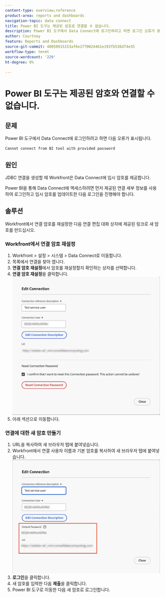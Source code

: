 ```yaml
---
content-type: overview;reference
product-area: reports and dashboards
navigation-topic: data connect
title: Power BI 도구는 제공된 암호로 연결할 수 없습니다.
description: Power BI 도구에서 Data Connect에 로그인하려고 하면 로그인 오류가 표시됩니다.
author: Courtney
feature: Reports and Dashboards
source-git-commit: 40050915153af6e1f70024461e193fb536d74e35
workflow-type: tm+mt
source-wordcount: '229'
ht-degree: 0%

---
```



# Power BI 도구는 제공된 암호와 연결할 수 없습니다.

## 문제

Power BI 도구에서 Data Connect에 로그인하려고 하면 다음 오류가 표시됩니다.

`Cannot connect from BI tool with provided password`

## 원인

JDBC 연결을 생성할 때 Workfront은 Data Connect에 임시 암호를 제공합니다.

Power BI을 통해 Data Connect에 액세스하려면 먼저 제공된 연결 세부 정보를 사용하여 로그인하고 임시 암호를 업데이트한 다음 로그인을 진행해야 합니다.


## 솔루션

Workfront에서 연결 암호를 재설정한 다음 연결 편집 대화 상자에 제공된 링크로 새 암호를 만드십시오.

### Workfront에서 연결 암호 재설정

1. Workfront > 설정 > 시스템 > Data Connect로 이동합니다.
1. 목록에서 연결을 찾아 엽니다.
1. **연결 암호 재설정**&#x200B;에서 암호를 재설정할지 확인하는 상자를 선택합니다.
1. **연결 암호 재설정**&#x200B;을 클릭합니다.
   ![연결 암호 재설정](assets/reset-password.png)
1. 아래 섹션으로 이동합니다.

### 연결에 대한 새 암호 만들기

1. URL을 복사하여 새 브라우저 탭에 붙여넣습니다.
1. Workfront에서 연결 사용자 이름과 기본 암호를 복사하여 새 브라우저 탭에 붙여넣습니다.
   ![url 및 기본 암호 복사](assets/link-password.png)
1. **로그인**&#x200B;을 클릭합니다.
1. 새 암호를 입력한 다음 **제출**&#x200B;을 클릭합니다.
1. Power BI 도구로 이동한 다음 새 암호로 로그인합니다.

